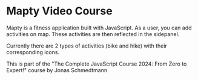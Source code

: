 # Mapty Video Course

Mapty is a fitness application built with JavaScript. As a user, you can add activities on map. These activities are then reflected in the sidepanel.

Currently there are 2 types of activities (bike and hike) with their corresponding icons. 

This is part of the "The Complete JavaScript Course 2024: From Zero to Expert!" course by Jonas Schmedtmann

